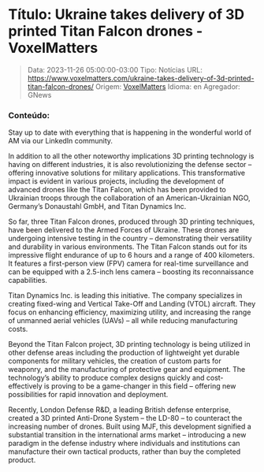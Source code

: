 # Título: Ukraine takes delivery of 3D printed Titan Falcon drones - VoxelMatters

>Data: 2023-11-26 05:00:00-03:00
>Tipo: Notícias
>URL: https://www.voxelmatters.com/ukraine-takes-delivery-of-3d-printed-titan-falcon-drones/
>Origem: [VoxelMatters](https://www.voxelmatters.com)
>Idioma: en
>Agregador: GNews

### Conteúdo:

Stay up to date with everything that is happening in the wonderful world of AM via our LinkedIn community.

In addition to all the other noteworthy implications 3D printing technology is having on different industries, it is also revolutionizing the defense sector – offering innovative solutions for military applications. This transformative impact is evident in various projects, including the development of advanced drones like the Titan Falcon, which has been provided to Ukrainian troops through the collaboration of an American-Ukrainian NGO, Germany’s Donaustahl GmbH, and Titan Dynamics Inc.

So far, three Titan Falcon drones, produced through 3D printing techniques, have been delivered to the Armed Forces of Ukraine. These drones are undergoing intensive testing in the country – demonstrating their versatility and durability in various environments. The Titan Falcon stands out for its impressive flight endurance of up to 6 hours and a range of 400 kilometers. It features a first-person view (FPV) camera for real-time surveillance and can be equipped with a 2.5-inch lens camera – boosting its reconnaissance capabilities.

Titan Dynamics Inc. is leading this initiative. The company specializes in creating fixed-wing and Vertical Take-Off and Landing (VTOL) aircraft. They focus on enhancing efficiency, maximizing utility, and increasing the range of unmanned aerial vehicles (UAVs) – all while reducing manufacturing costs.

Beyond the Titan Falcon project, 3D printing technology is being utilized in other defense areas including the production of lightweight yet durable components for military vehicles, the creation of custom parts for weaponry, and the manufacturing of protective gear and equipment. The technology’s ability to produce complex designs quickly and cost-effectively is proving to be a game-changer in this field – offering new possibilities for rapid innovation and deployment.

Recently, London Defense R&D, a leading British defense enterprise, created a 3D printed Anti-Drone System – the LD-80 – to counteract the increasing number of drones. Built using MJF, this development signified a substantial transition in the international arms market – introducing a new paradigm in the defense industry where individuals and institutions can manufacture their own tactical products, rather than buy the completed product.
